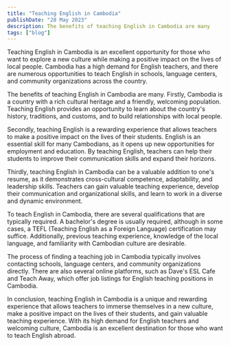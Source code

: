 ```yaml
---
title: "Teaching English in Cambodia"
publishDate: "28 May 2023"
description: The benefits of teaching English in Cambodia are many
tags: ["blog"]
---
```


Teaching English in Cambodia is an excellent opportunity for those who want to explore a new culture while making a positive impact on the lives of local people. Cambodia has a high demand for English teachers, and there are numerous opportunities to teach English in schools, language centers, and community organizations across the country.

The benefits of teaching English in Cambodia are many. Firstly, Cambodia is a country with a rich cultural heritage and a friendly, welcoming population. Teaching English provides an opportunity to learn about the country's history, traditions, and customs, and to build relationships with local people.

Secondly, teaching English is a rewarding experience that allows teachers to make a positive impact on the lives of their students. English is an essential skill for many Cambodians, as it opens up new opportunities for employment and education. By teaching English, teachers can help their students to improve their communication skills and expand their horizons.

Thirdly, teaching English in Cambodia can be a valuable addition to one's resume, as it demonstrates cross-cultural competence, adaptability, and leadership skills. Teachers can gain valuable teaching experience, develop their communication and organizational skills, and learn to work in a diverse and dynamic environment.

To teach English in Cambodia, there are several qualifications that are typically required. A bachelor's degree is usually required, although in some cases, a TEFL (Teaching English as a Foreign Language) certification may suffice. Additionally, previous teaching experience, knowledge of the local language, and familiarity with Cambodian culture are desirable.

The process of finding a teaching job in Cambodia typically involves contacting schools, language centers, and community organizations directly. There are also several online platforms, such as Dave's ESL Cafe and Teach Away, which offer job listings for English teaching positions in Cambodia.

In conclusion, teaching English in Cambodia is a unique and rewarding experience that allows teachers to immerse themselves in a new culture, make a positive impact on the lives of their students, and gain valuable teaching experience. With its high demand for English teachers and welcoming culture, Cambodia is an excellent destination for those who want to teach English abroad.

